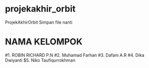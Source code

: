 # projekakhir_orbit
ProjekAkhirOrbit
Simpan file nanti
# NAMA KELOMPOK
#1. ROBIN RICHARD P.N
#2. Muhamad Farhan
#3. Dafani A.R
#4. Dika Dwiyanti
$5. Niko Taufiqurrokhman
